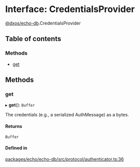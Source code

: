 # Interface: CredentialsProvider

[@dxos/echo-db](../modules/dxos_echo_db.md).CredentialsProvider

## Table of contents

### Methods

- [get](dxos_echo_db.CredentialsProvider.md#get)

## Methods

### get

▸ **get**(): `Buffer`

The credentials (e.g., a serialized AuthMessage) as a bytes.

#### Returns

`Buffer`

#### Defined in

[packages/echo/echo-db/src/protocol/authenticator.ts:36](https://github.com/dxos/dxos/blob/32ae9b579/packages/echo/echo-db/src/protocol/authenticator.ts#L36)
